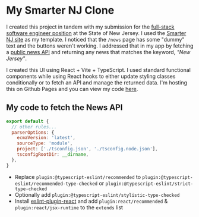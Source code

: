 # My Smarter NJ Clone

I created this project in tandem with my submission for the [full-stack software engineer position](https://innovation.nj.gov/join/full-stack-software-engineer/?utm_source=All-hands+job+board&utm_medium=getro.com&gh_src=All-hands+job+board) at the State of New Jersey. I used the [Smarter NJ site](https://smarter.nj.gov/) as my template. I noticed that the `/news` page has some "dummy" text and the buttons weren't working. I addressed that in my app by fetching a [public news API](https://newsapi.ai/dashboard) and returning any news that matches the keyword, *"New Jersey"*.

I created this UI using React + Vite + TypeScript. I used standard functional components while using React hooks to either update styling classes conditionally or to fetch an API and manage the returned data. I'm hosting this on Github Pages and you can view my code [here](https://github.com/jjcazel/jjcazel.github.io).


## My code to fetch the News API

```js
export default {
  // other rules...
  parserOptions: {
    ecmaVersion: 'latest',
    sourceType: 'module',
    project: ['./tsconfig.json', './tsconfig.node.json'],
    tsconfigRootDir: __dirname,
  },
}
```

- Replace `plugin:@typescript-eslint/recommended` to `plugin:@typescript-eslint/recommended-type-checked` or `plugin:@typescript-eslint/strict-type-checked`
- Optionally add `plugin:@typescript-eslint/stylistic-type-checked`
- Install [eslint-plugin-react](https://github.com/jsx-eslint/eslint-plugin-react) and add `plugin:react/recommended` & `plugin:react/jsx-runtime` to the `extends` list
